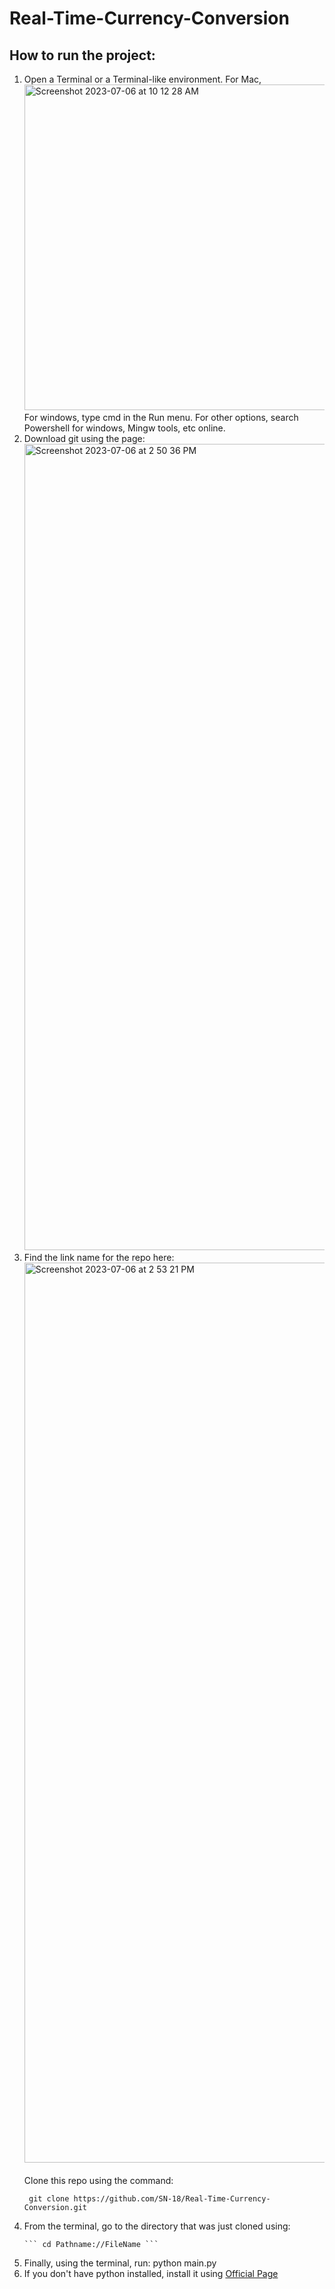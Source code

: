 # Real-Time-Currency-Conversion

## How to run the project:
<ol>
  <li>Open a Terminal or a Terminal-like environment. For Mac, <br>
  <img width="521" alt="Screenshot 2023-07-06 at 10 12 28 AM" src="https://github.com/SN-18/sql_starter/assets/83748468/600290de-9619-4a9b-adf5-a9202f6067dc">
  <br>
  For windows, type cmd in the Run menu. For other options, search Powershell for windows, Mingw tools, etc online.</li>
  <li>Download git using the page: <br>
<img width="1290" alt="Screenshot 2023-07-06 at 2 50 36 PM" src="https://github.com/SN-18/sql_starter/assets/83748468/0f27f984-2217-41eb-a1ba-d9eb5383175c"></li>
  <li>Find the link name for the repo here: <br>
    <img width="1440" alt="Screenshot 2023-07-06 at 2 53 21 PM" src="https://github.com/SN-18/Real-Time-Currency-Conversion/assets/83748468/00c76799-d9d6-443c-891d-bb30d4f7b220"></li> <br> Clone this repo using the command:
    
  ``` git clone https://github.com/SN-18/Real-Time-Currency-Conversion.git```
  
  </li>
  
  <li>From the terminal, go to the directory that was just cloned using:

  
    ``` cd Pathname://FileName ``` 
    
  </li>
  
  <li>Finally, using the terminal, run:
  python main.py</li>
  
  <li>If you don't have python installed, install it using <a href="https://www.python.org/downloads/)https://www.python.org/downloads/">Official Page</a> </li>
  
</ol>
